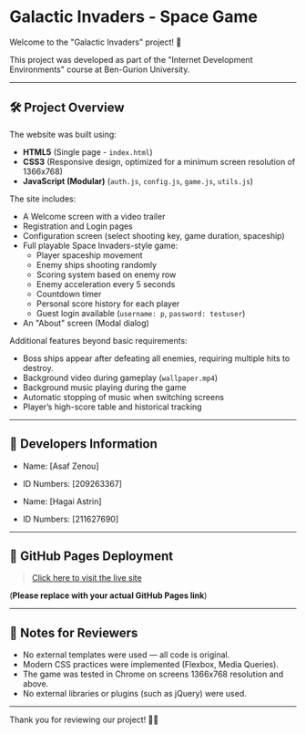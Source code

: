 # Galactic Invaders - Space Game

Welcome to the "Galactic Invaders" project! 🚀

This project was developed as part of the "Internet Development Environments" course at Ben-Gurion University.

---

## 🛠️ Project Overview

The website was built using:
- **HTML5** (Single page - `index.html`)
- **CSS3** (Responsive design, optimized for a minimum screen resolution of 1366x768)
- **JavaScript (Modular)** (`auth.js`, `config.js`, `game.js`, `utils.js`)

The site includes:
- A Welcome screen with a video trailer
- Registration and Login pages
- Configuration screen (select shooting key, game duration, spaceship)
- Full playable Space Invaders-style game:
  - Player spaceship movement
  - Enemy ships shooting randomly
  - Scoring system based on enemy row
  - Enemy acceleration every 5 seconds
  - Countdown timer
  - Personal score history for each player
  - Guest login available (`username: p`, `password: testuser`)
- An "About" screen (Modal dialog)

Additional features beyond basic requirements:
- Boss ships appear after defeating all enemies, requiring multiple hits to destroy.
- Background video during gameplay (`wallpaper.mp4`)
- Background music playing during the game
- Automatic stopping of music when switching screens
- Player’s high-score table and historical tracking

---

## 👥 Developers Information

- Name: [Asaf Zenou]
- ID Numbers: [209263367]

- Name: [Hagai Astrin]
- ID Numbers: [211627690]

---

## 🔗 GitHub Pages Deployment

> [Click here to visit the live site](https://wed-2023.github.io/assignment2-209263367_211627690/)

(**Please replace with your actual GitHub Pages link**)

---

## 💬 Notes for Reviewers

- No external templates were used — all code is original.
- Modern CSS practices were implemented (Flexbox, Media Queries).
- The game was tested in Chrome on screens 1366x768 resolution and above.
- No external libraries or plugins (such as jQuery) were used.

---

Thank you for reviewing our project! 🙏🚀
